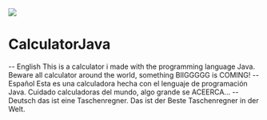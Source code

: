 <img src="Screenshots/Screenshot1">

# CalculatorJava
-- English
This is a calculator i made with the programming language Java.
Beware all calculator around the world, something BIIGGGGG is COMING!
-- Español
Esta es una calculadora hecha con el lenguaje de programación Java.
Cuidado calculadoras del mundo, algo grande se ACEERCA...
-- Deutsch
das ist eine Taschenregner.
Das ist der Beste Taschenregner in der Welt.

